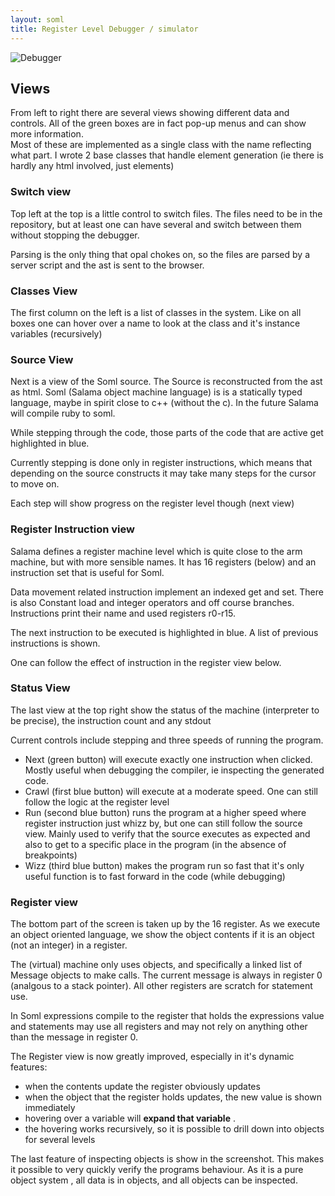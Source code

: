 ```yaml
---
layout: soml
title: Register Level Debugger / simulator
---
```


![Debugger](https://raw.githubusercontent.com/salama/salama-debugger/master/static/debugger.png)

## Views

From left to right there are several views showing different data and controls.
All of the green boxes are in fact pop-up menus and can show more information.  
Most of these are implemented as a single class with the name reflecting what part.
I wrote 2 base classes that handle element generation (ie there is hardly any html involved, just elements)

### Switch view

Top left at the top is a little control to switch files.
The files need to be in the repository, but at least one can have several and switch between
them without stopping the debugger.

Parsing is the only thing that opal chokes on, so the files are parsed by a server script and the
ast is sent to the browser.

### Classes View

The first column on the left is a list of classes in the system. Like on all boxes one can hover
over a name to look at the class and it's instance variables (recursively)


### Source View

Next is a view of the Soml source. The Source is reconstructed from the ast as html.
Soml (Salama object machine language) is is a statically typed language,
maybe in spirit close to c++ (without the c). In the future Salama will compile ruby to soml.

While stepping through the code, those parts of the code that are active get highlighted in blue.

Currently stepping is done only in register instructions, which means that depending on the source
constructs it may take many steps for the cursor to move on.  

Each step will show progress on the register level though (next view)


### Register Instruction view

Salama defines a register machine level which is quite close to the arm machine, but with more
sensible names. It has 16 registers (below) and an instruction set that is useful for Soml.

Data movement related instruction implement an indexed get and set. There is also Constant load and
integer operators and off course branches.
Instructions print their name and used registers r0-r15.

The next instruction to be executed is highlighted in blue. A list of previous instructions is shown.

One can follow the effect of instruction in the register view below.

### Status View

The last view at the top right show the status of the machine (interpreter to be precise), the
instruction count and any stdout

Current controls include stepping and three speeds of running the program.

- Next (green button) will execute exactly one instruction when clicked. Mostly useful when
  debugging the compiler, ie inspecting the generated code.
- Crawl (first blue button) will execute at a moderate speed. One can still follow the
  logic at the register level
- Run (second blue button) runs the program at a higher speed where register instruction just
  whizz by, but one can still follow the source view. Mainly used to verify that the source executes
  as expected and also to get to a specific place in the program (in the absence of breakpoints)
- Wizz (third blue button) makes the program run so fast that it's only useful function is to
  fast forward  in the code (while debugging)

### Register view

The bottom part of the screen is taken up by the 16 register. As we execute an object oriented
language, we show the object contents if it is an object (not an integer) in a register.

The (virtual) machine only uses objects, and specifically a linked list of Message objects to
make calls. The current message is always in register 0 (analgous to a stack pointer).
All other registers are scratch for statement use.

In Soml expressions compile to the register that holds the expressions value and statements may use
all registers and may not rely on anything other than the message in register 0.


The Register view is now greatly improved, especially in it's dynamic features:

- when the contents update the register obviously updates
- when the object that the register holds updates, the new value is shown immediately
- hovering over a variable will **expand that variable** .
- the hovering works recursively, so it is possible to drill down into objects for several levels

The last feature of inspecting objects is show in the screenshot. This makes it possible
to very quickly verify the programs behaviour. As it is a pure object system , all data is in
objects, and all objects can be inspected.
